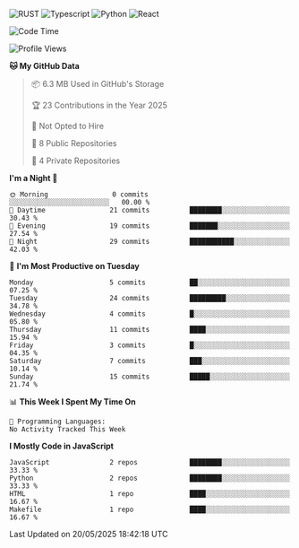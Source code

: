 ![RUST](https://img.shields.io/badge/-Rust-141414?style=flat&logo=rust)
![Typescript](https://img.shields.io/badge/-Typescript-141414?style=flat&logo=typescript)
![Python](https://img.shields.io/badge/-Python-141414?style=flat&logo=python)
![React](https://img.shields.io/badge/-React-141414?style=flat&logo=react)

<!--START_SECTION:waka-->
![Code Time](http://img.shields.io/badge/Code%20Time-636%20hrs%2032%20mins-blue)

![Profile Views](http://img.shields.io/badge/Profile%20Views-1-blue)

**🐱 My GitHub Data** 

> 📦 6.3 MB Used in GitHub's Storage 
 > 
> 🏆 23 Contributions in the Year 2025
 > 
> 🚫 Not Opted to Hire
 > 
> 📜 8 Public Repositories 
 > 
> 🔑 4 Private Repositories 
 > 
**I'm a Night 🦉** 

```text
🌞 Morning                0 commits           ░░░░░░░░░░░░░░░░░░░░░░░░░   00.00 % 
🌆 Daytime                21 commits          ████████░░░░░░░░░░░░░░░░░   30.43 % 
🌃 Evening                19 commits          ███████░░░░░░░░░░░░░░░░░░   27.54 % 
🌙 Night                  29 commits          ███████████░░░░░░░░░░░░░░   42.03 % 
```
📅 **I'm Most Productive on Tuesday** 

```text
Monday                   5 commits           ██░░░░░░░░░░░░░░░░░░░░░░░   07.25 % 
Tuesday                  24 commits          █████████░░░░░░░░░░░░░░░░   34.78 % 
Wednesday                4 commits           █░░░░░░░░░░░░░░░░░░░░░░░░   05.80 % 
Thursday                 11 commits          ████░░░░░░░░░░░░░░░░░░░░░   15.94 % 
Friday                   3 commits           █░░░░░░░░░░░░░░░░░░░░░░░░   04.35 % 
Saturday                 7 commits           ███░░░░░░░░░░░░░░░░░░░░░░   10.14 % 
Sunday                   15 commits          █████░░░░░░░░░░░░░░░░░░░░   21.74 % 
```


📊 **This Week I Spent My Time On** 

```text
💬 Programming Languages: 
No Activity Tracked This Week
```

**I Mostly Code in JavaScript** 

```text
JavaScript               2 repos             ████████░░░░░░░░░░░░░░░░░   33.33 % 
Python                   2 repos             ████████░░░░░░░░░░░░░░░░░   33.33 % 
HTML                     1 repo              ████░░░░░░░░░░░░░░░░░░░░░   16.67 % 
Makefile                 1 repo              ████░░░░░░░░░░░░░░░░░░░░░   16.67 % 
```




 Last Updated on 20/05/2025 18:42:18 UTC
<!--END_SECTION:waka-->
